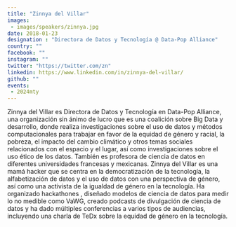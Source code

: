 ```yaml
---
title: "Zinnya del Villar"
images:
 - images/speakers/zinnya.jpg
date: 2018-01-23
designation : "Directora de Datos y Tecnología @ Data-Pop Alliance"
country: ""
facebook: ""
instagram: ""
twitter: "https://twitter.com/zn"
linkedin: https://www.linkedin.com/in/zinnya-del-villar/
github: ""
events:
 - 2024mty
---
```


Zinnya del Villar es Directora de Datos y Tecnología en Data-Pop Alliance, una organización sin ánimo de lucro que es una coalición sobre Big Data y desarrollo, donde realiza investigaciones sobre el uso de datos y métodos computacionales para trabajar en favor de la equidad de género y racial,  la pobreza, el impacto del cambio climático y otros temas sociales relacionados con el espacio y el lugar, así como investigaciones sobre el uso ético de los datos. También es profesora de ciencia de datos en diferentes universidades francesas y mexicanas. Zinnya del Villar es una mamá hacker que se centra en la democratización de la tecnología, la alfabetización de datos y el uso de datos con una perspectiva de género, así como una activista de la igualdad de género en la tecnología. Ha organizado hackathones , diseñado modelos de ciencia de datos para medir lo no medible como VaWG, creado podcasts de divulgación de ciencia de datos y ha dado múltiples conferencias a varios tipos de audiencias, incluyendo una charla de TeDx sobre la equidad de género en la tecnología.